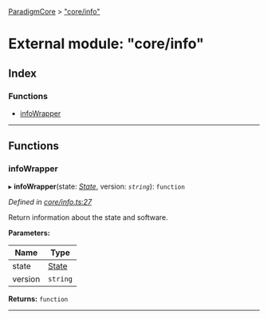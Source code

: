 [ParadigmCore](../README.md) > ["core/info"](../modules/_core_info_.md)

# External module: "core/info"

## Index

### Functions

* [infoWrapper](_core_info_.md#infowrapper)

---

## Functions

<a id="infowrapper"></a>

###  infoWrapper

▸ **infoWrapper**(state: *[State](../classes/_state_state_.state.md)*, version: *`string`*): `function`

*Defined in [core/info.ts:27](https://github.com/paradigmfoundation/paradigmcore/blob/e540330/src/core/info.ts#L27)*

Return information about the state and software.

**Parameters:**

| Name | Type |
| ------ | ------ |
| state | [State](../classes/_state_state_.state.md) |
| version | `string` |

**Returns:** `function`

___

